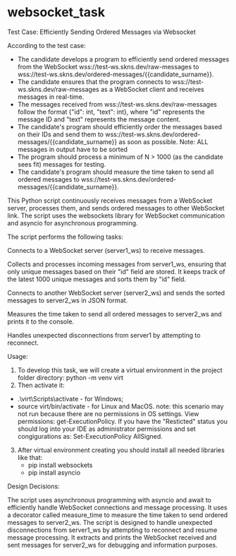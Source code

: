 # websocket_task
Test Case: Efficiently Sending Ordered Messages via Websocket

According to the test case:
- The candidate develops a program to efficiently send ordered messages from the WebSocket wss://test-ws.skns.dev/raw-messages to wss://test-ws.skns.dev/ordered-messages/{{candidate_surname}}.
- The candidate ensures that the program connects to wss://test-ws.skns.dev/raw-messages as a WebSocket client and receives messages in real-time.
- The messages received from wss://test-ws.skns.dev/raw-messages follow the format {"id": int, "text": int}, where "id" represents the message ID and "text" represents the message content.
- The candidate's program should efficiently order the messages based on their IDs and send them to wss://test-ws.skns.dev/ordered-messages/{{candidate_surname}} as soon as possible.
Note: ALL messages in output have to be sorted
- The program should process a minimum of N > 1000 (as the candidate sees fit) messages for testing.
- The candidate's program should measure the time taken to send all ordered messages to wss://test-ws.skns.dev/ordered-messages/{{candidate_surname}}.


This Python script continuously receives messages from a WebSocket server, processes them, and sends ordered messages to other WebSocket link. The script uses the websockets library for WebSocket communication and asyncio for asynchronous programming.

The script performs the following tasks:

Connects to a WebSocket server (server1_ws) to receive messages.

Collects and processes incoming messages from server1_ws, ensuring that only unique messages based on their "id" field are stored. It keeps track of the latest 1000 unique messages and sorts them by "id" field.

Connects to another WebSocket server (server2_ws) and sends the sorted messages to server2_ws in JSON format.

Measures the time taken to send all ordered messages to server2_ws and prints it to the console.

Handles unexpected disconnections from server1 by attempting to reconnect.


Usage:
1. To develop this task, we will create a virtual environment in the project folder directory:
  python -m venv virt
2. Then activate it:
 - .\virt\Scripts\activate - for Windows;
 - source virt/bin/activate - for Linux and MacOS.
   note: this scenario may not run because there are no permissions in OS settings. View permissions: get-ExecutionPolicy. If you have the "Resticted" status you should log into your IDE as administrator permissions and set congigurations as: Set-ExecutionPolicy AllSigned.
3. After virtual environment creating you should install all needed libraries like that:
   - pip install websockets
   - pip install asyncio


Design Decisions:

The script uses asynchronous programming with asyncio and await to efficiently handle WebSocket connections and message processing.
It uses a decorator called measure_time to measure the time taken to send ordered messages to server2_ws.
The script is designed to handle unexpected disconnections from server1_ws by attempting to reconnect and resume message processing.
It extracts and prints the WebSocket received and sent messages for server2_ws for debugging and information purposes.

